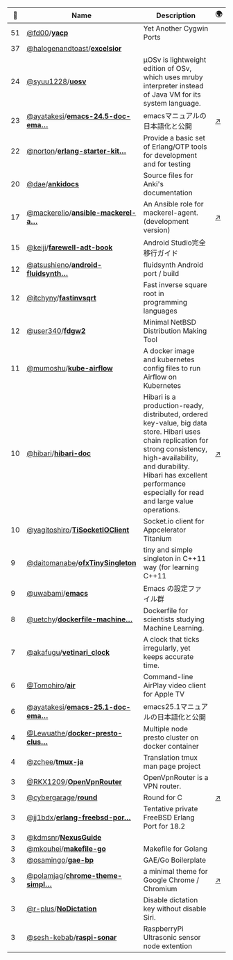 |:star2: | Name | Description | 🌍|
|---|---|---|---|
|51|[@fd00](https://github.com/fd00)/[**yacp**](https://github.com/fd00/yacp)|Yet Another Cygwin Ports||
|37|[@halogenandtoast](https://github.com/halogenandtoast)/[**excelsior**](https://github.com/halogenandtoast/excelsior)|||
|24|[@syuu1228](https://github.com/syuu1228)/[**uosv**](https://github.com/syuu1228/uosv)|µOSv is lightweight edition of OSv, which uses mruby interpreter instead of Java VM for its system language.||
|23|[@ayatakesi](https://github.com/ayatakesi)/[**emacs-24.5-doc-ema…**](https://github.com/ayatakesi/emacs-24.5-doc-emacs)|emacsマニュアルの日本語化と公開|[:arrow_upper_right:](https://ayatakesi.github.io/)|
|22|[@norton](https://github.com/norton)/[**erlang-starter-kit…**](https://github.com/norton/erlang-starter-kit)|Provide a basic set of Erlang/OTP tools for development and for testing||
|20|[@dae](https://github.com/dae)/[**ankidocs**](https://github.com/dae/ankidocs)|Source files for Anki's documentation||
|17|[@mackerelio](https://github.com/mackerelio)/[**ansible-mackerel-a…**](https://github.com/mackerelio/ansible-mackerel-agent)|An Ansible role for mackerel-agent. (development version)|[:arrow_upper_right:](https://galaxy.ansible.com/detail#/role/2961)|
|15|[@keiji](https://github.com/keiji)/[**farewell-adt-book**](https://github.com/keiji/farewell-adt-book)|Android Studio完全移行ガイド||
|12|[@atsushieno](https://github.com/atsushieno)/[**android-fluidsynth…**](https://github.com/atsushieno/android-fluidsynth)|fluidsynth Android port / build||
|12|[@itchyny](https://github.com/itchyny)/[**fastinvsqrt**](https://github.com/itchyny/fastinvsqrt)|Fast inverse square root in programming languages||
|12|[@user340](https://github.com/user340)/[**fdgw2**](https://github.com/user340/fdgw2)|Minimal NetBSD Distribution Making Tool||
|11|[@mumoshu](https://github.com/mumoshu)/[**kube-airflow**](https://github.com/mumoshu/kube-airflow)|A docker image and kubernetes config files to run Airflow on Kubernetes||
|10|[@hibari](https://github.com/hibari)/[**hibari-doc**](https://github.com/hibari/hibari-doc)|Hibari is a production-ready, distributed, ordered key-value, big data store. Hibari uses chain replication for strong consistency, high-availability, and durability. Hibari has excellent performance especially for read and large value operations.|[:arrow_upper_right:](http://hibari.github.com/hibari-doc)|
|10|[@yagitoshiro](https://github.com/yagitoshiro)/[**TiSocketIOClient**](https://github.com/yagitoshiro/TiSocketIOClient)|Socket.io client for Appcelerator Titanium||
|9|[@daitomanabe](https://github.com/daitomanabe)/[**ofxTinySingleton**](https://github.com/daitomanabe/ofxTinySingleton)|tiny and simple singleton in C++11 way (for learning C++11||
|9|[@uwabami](https://github.com/uwabami)/[**emacs**](https://github.com/uwabami/emacs)|Emacs の設定ファイル群||
|8|[@uetchy](https://github.com/uetchy)/[**dockerfile-machine…**](https://github.com/uetchy/dockerfile-machinelearning)|Dockerfile for scientists studying Machine Learning.||
|7|[@akafugu](https://github.com/akafugu)/[**vetinari_clock**](https://github.com/akafugu/vetinari_clock)|A clock that ticks irregularly, yet keeps accurate time.||
|6|[@Tomohiro](https://github.com/Tomohiro)/[**air**](https://github.com/Tomohiro/air)|Command-line AirPlay video client for Apple TV||
|6|[@ayatakesi](https://github.com/ayatakesi)/[**emacs-25.1-doc-ema…**](https://github.com/ayatakesi/emacs-25.1-doc-emacs)|emacs25.1マニュアルの日本語化と公開||
|4|[@Lewuathe](https://github.com/Lewuathe)/[**docker-presto-clus…**](https://github.com/Lewuathe/docker-presto-cluster)|Multiple node presto cluster on docker container||
|4|[@zchee](https://github.com/zchee)/[**tmux-ja**](https://github.com/zchee/tmux-ja)|Translation tmux man page project||
|3|[@RKX1209](https://github.com/RKX1209)/[**OpenVpnRouter**](https://github.com/RKX1209/OpenVpnRouter)|OpenVpnRouter is a VPN router. ||
|3|[@cybergarage](https://github.com/cybergarage)/[**round**](https://github.com/cybergarage/round)|Round for C|[:arrow_upper_right:](http://www.cybergarage.org/)|
|3|[@jj1bdx](https://github.com/jj1bdx)/[**erlang-freebsd-por…**](https://github.com/jj1bdx/erlang-freebsd-port)|Tentative private FreeBSD Erlang Port for 18.2||
|3|[@kdmsnr](https://github.com/kdmsnr)/[**NexusGuide**](https://github.com/kdmsnr/NexusGuide)|||
|3|[@mkouhei](https://github.com/mkouhei)/[**makefile-go**](https://github.com/mkouhei/makefile-go)|Makefile for Golang||
|3|[@osamingo](https://github.com/osamingo)/[**gae-bp**](https://github.com/osamingo/gae-bp)|GAE/Go Boilerplate||
|3|[@polamjag](https://github.com/polamjag)/[**chrome-theme-simpl…**](https://github.com/polamjag/chrome-theme-simple-blue)|a minimal theme for Google Chrome / Chromium|[:arrow_upper_right:](https://chrome.google.com/webstore/detail/simple-blue/kglcjiiffdfngnjlgaalhdjjemihjfnd)|
|3|[@r-plus](https://github.com/r-plus)/[**NoDictation**](https://github.com/r-plus/NoDictation)|Disable dictation key without disable Siri.||
|3|[@sesh-kebab](https://github.com/sesh-kebab)/[**raspi-sonar**](https://github.com/sesh-kebab/raspi-sonar)|RaspberryPi Ultrasonic sensor node extention||

